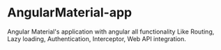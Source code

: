# AngularMaterial-app
Angular Material's application with angular all functionality Like Routing,  Lazy loading, Authentication, Interceptor, Web API integration.
